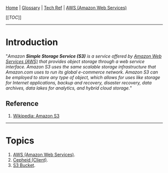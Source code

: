 [Home](/Slalom-LLC/Slalom-Consulting) | [Glossary](/Glossary) | [Tech Ref](/Tech-Ref) | [AWS (Amazon Web Services)](/Tech-Ref/AWS-\(Amazon-Web-Services\))

[[_TOC_]]

---
# Introduction
"_Amazon ***Simple Storage Service (S3)*** is a service offered by [Amazon Web Services (AWS)](/Tech-Ref/AWS-\(Amazon-Web-Services\)) that provides object storage through a web service interface. Amazon S3 uses the same scalable storage infrastructure that Amazon.com uses to run its global e-commerce network. Amazon S3 can be employed to store any type of object, which allows for uses like storage for Internet applications, backup and recovery, disaster recovery, data archives, data lakes for analytics, and hybrid cloud storage._"

## Reference
1. [Wikipedia: Amazon S3](https://en.wikipedia.org/wiki/Amazon_S3)

---
# Topics
1. [AWS (Amazon Web Services)](/Tech-Ref/AWS-\(Amazon-Web-Services\)).
1. [Cepheid (Client)](/Clients/Cepheid).
1. [S3 Bucket](/Tech-Ref/AWS-\(Amazon-Web-Services\)/S3-\(Simple-Storage-Service\)/Amazon-S3-\(Amazon-Simple-Storage-Service\)).
